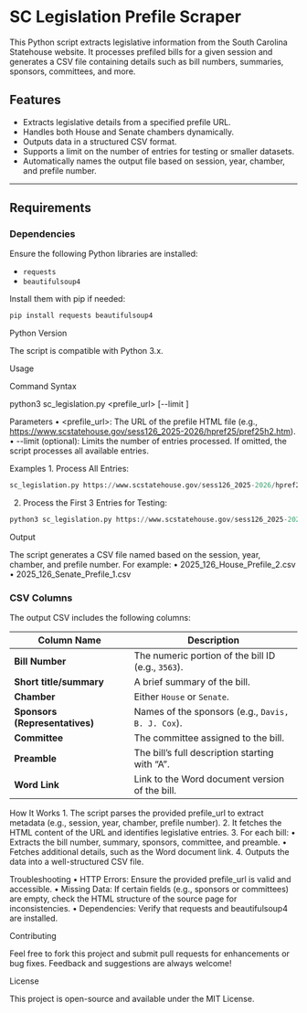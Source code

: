 # SC Legislation Prefile Scraper

This Python script extracts legislative information from the South Carolina Statehouse website. It processes prefiled bills for a given session and generates a CSV file containing details such as bill numbers, summaries, sponsors, committees, and more.

## Features

- Extracts legislative details from a specified prefile URL.
- Handles both House and Senate chambers dynamically.
- Outputs data in a structured CSV format.
- Supports a limit on the number of entries for testing or smaller datasets.
- Automatically names the output file based on session, year, chamber, and prefile number.

---

## Requirements

### Dependencies

Ensure the following Python libraries are installed:

- `requests`
- `beautifulsoup4`

Install them with pip if needed:

```bash
pip install requests beautifulsoup4
```

Python Version

The script is compatible with Python 3.x.

Usage

Command Syntax

python3 sc_legislation.py <prefile_url> [--limit <number>]

Parameters
    •    <prefile_url>: The URL of the prefile HTML file (e.g., https://www.scstatehouse.gov/sess126_2025-2026/hpref25/pref25h2.htm).
    •    --limit <number> (optional): Limits the number of entries processed. If omitted, the script processes all available entries.

Examples
    1.    Process All Entries:

```python
sc_legislation.py https://www.scstatehouse.gov/sess126_2025-2026/hpref25/pref25h2.htm
```

2. Process the First 3 Entries for Testing:

```python
python3 sc_legislation.py https://www.scstatehouse.gov/sess126_2025-2026/hpref25/pref25h2.htm --limit 3
```

Output

The script generates a CSV file named based on the session, year, chamber, and prefile number. For example:
    •    2025_126_House_Prefile_2.csv
    •    2025_126_Senate_Prefile_1.csv

### CSV Columns

The output CSV includes the following columns:

| Column Name                    | Description                                        |
| ------------------------------ | -------------------------------------------------- |
| **Bill Number**                | The numeric portion of the bill ID (e.g., `3563`). |
| **Short title/summary**        | A brief summary of the bill.                       |
| **Chamber**                    | Either `House` or `Senate`.                        |
| **Sponsors (Representatives)** | Names of the sponsors (e.g., `Davis, B. J. Cox`).  |
| **Committee**                  | The committee assigned to the bill.                |
| **Preamble**                   | The bill’s full description starting with “A”.     |
| **Word Link**                  | Link to the Word document version of the bill.     |

How It Works
    1.    The script parses the provided prefile_url to extract metadata (e.g., session, year, chamber, prefile number).
    2.    It fetches the HTML content of the URL and identifies legislative entries.
    3.    For each bill:
        •    Extracts the bill number, summary, sponsors, committee, and preamble.
        •    Fetches additional details, such as the Word document link.
    4.    Outputs the data into a well-structured CSV file.

Troubleshooting
    •    HTTP Errors: Ensure the provided prefile_url is valid and accessible.
    •    Missing Data: If certain fields (e.g., sponsors or committees) are empty, check the HTML structure of the source page for inconsistencies.
    •    Dependencies: Verify that requests and beautifulsoup4 are installed.

Contributing

Feel free to fork this project and submit pull requests for enhancements or bug fixes. Feedback and suggestions are always welcome!

License

This project is open-source and available under the MIT License.

